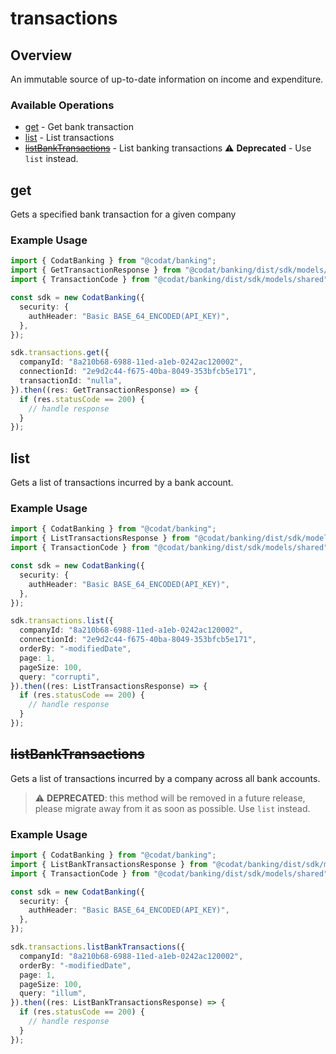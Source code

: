 # transactions

## Overview

An immutable source of up-to-date information on income and expenditure.

### Available Operations

* [get](#get) - Get bank transaction
* [list](#list) - List transactions
* [~~listBankTransactions~~](#listbanktransactions) - List banking transactions :warning: **Deprecated** - Use `list` instead.

## get

Gets a specified bank transaction for a given company

### Example Usage

```typescript
import { CodatBanking } from "@codat/banking";
import { GetTransactionResponse } from "@codat/banking/dist/sdk/models/operations";
import { TransactionCode } from "@codat/banking/dist/sdk/models/shared";

const sdk = new CodatBanking({
  security: {
    authHeader: "Basic BASE_64_ENCODED(API_KEY)",
  },
});

sdk.transactions.get({
  companyId: "8a210b68-6988-11ed-a1eb-0242ac120002",
  connectionId: "2e9d2c44-f675-40ba-8049-353bfcb5e171",
  transactionId: "nulla",
}).then((res: GetTransactionResponse) => {
  if (res.statusCode == 200) {
    // handle response
  }
});
```

## list

Gets a list of transactions incurred by a bank account.

### Example Usage

```typescript
import { CodatBanking } from "@codat/banking";
import { ListTransactionsResponse } from "@codat/banking/dist/sdk/models/operations";
import { TransactionCode } from "@codat/banking/dist/sdk/models/shared";

const sdk = new CodatBanking({
  security: {
    authHeader: "Basic BASE_64_ENCODED(API_KEY)",
  },
});

sdk.transactions.list({
  companyId: "8a210b68-6988-11ed-a1eb-0242ac120002",
  connectionId: "2e9d2c44-f675-40ba-8049-353bfcb5e171",
  orderBy: "-modifiedDate",
  page: 1,
  pageSize: 100,
  query: "corrupti",
}).then((res: ListTransactionsResponse) => {
  if (res.statusCode == 200) {
    // handle response
  }
});
```

## ~~listBankTransactions~~

Gets a list of transactions incurred by a company across all bank accounts.

> :warning: **DEPRECATED**: this method will be removed in a future release, please migrate away from it as soon as possible. Use `list` instead.

### Example Usage

```typescript
import { CodatBanking } from "@codat/banking";
import { ListBankTransactionsResponse } from "@codat/banking/dist/sdk/models/operations";
import { TransactionCode } from "@codat/banking/dist/sdk/models/shared";

const sdk = new CodatBanking({
  security: {
    authHeader: "Basic BASE_64_ENCODED(API_KEY)",
  },
});

sdk.transactions.listBankTransactions({
  companyId: "8a210b68-6988-11ed-a1eb-0242ac120002",
  orderBy: "-modifiedDate",
  page: 1,
  pageSize: 100,
  query: "illum",
}).then((res: ListBankTransactionsResponse) => {
  if (res.statusCode == 200) {
    // handle response
  }
});
```
